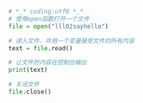 
<BlogInfo id="769" title="1.读取文件" author="白日梦想猿" pv=0 read_times=0 pre_cost_time=0分8秒 category="文件" tag_list="['文件']" create_time="2020.03.18 17:11:20" update_time="2021.05.29 13:32:01" />

```python
# *_* coding:utf8 *_*
# 使用open函数打开一个文件
file = open("lll02sayhello")

# 读入文件，并用一个变量接受文件的所有内容
text = file.read()

# 让文件的内容在控制台输出
print(text)

# 关闭文件
file.close()

```
